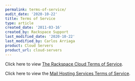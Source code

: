 ```yaml
---
permalink: terms-of-service/
audit_date: '2020-10-22'
title: Terms of Service
type: article
created_date: '2011-03-16'
created_by: Rackspace Support
last_modified_date: '2020-10-22'
last_modified_by: Carlos Arriaga
product: Cloud Servers
product_url: cloud-servers
---
```


Click here to view [The Rackspace Cloud Terms of Service](https://www.rackspace.com/cloud/legal/).

Click here to view the [Mail Hosting Services Terms of Service](https://www.rackspace.com/information/legal/mailterms.php).
